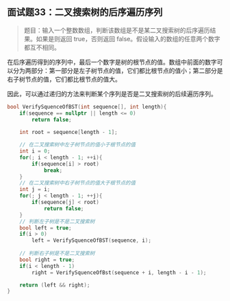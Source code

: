 ## 面试题33：二叉搜索树的后序遍历序列

> 题目：输入一个整数数组，判断该数组是不是某二叉搜索树的后序遍历结果。如果是则返回 true，否则返回 false。假设输入的数组的任意两个数字都互不相同。

在后序遍历得到的序列中，最后一个数字是树的根节点的值。数组中前面的数字可以分为两部分：第一部分是左子树节点的值，它们都比根节点的值小；第二部分是右子树节点的值，它们都比根节点的值大。

因此，可以通过递归的方法来判断某个序列是否是二叉搜索树的后续遍历序列。

```cpp
bool VerifySquenceOfBST(int sequence[], int length){
    if(sequence == nullptr || length <= 0)
        return false;
    
    int root = sequence[length - 1];

    // 在二叉搜索树中左子树节点的值小于根节点的值
    int i = 0;
    for(; i < length - 1; ++i){
        if(sequence[i] > root)
            break;
    }
    // 在二叉搜索树中右子树节点的值大于根节点的值
    int j = i;
    for(; j < length - 1; ++j){
        if(sequence[j] < root)
            return false;
    }
    // 判断左子树是不是二叉搜索树
    bool left = true;
    if(i > 0)
        left = VerifySquenceOfBST(sequence, i);
    
    // 判断右子树是不是二叉搜索树
    bool right = true;
    if(i < length - 1)
        right = VerifySquenceOfBst(sequence + i, length - i - 1);

    return (left && right);
}
```